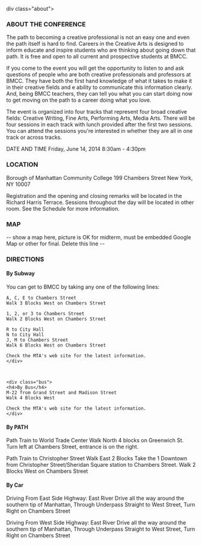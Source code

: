 div class="about">
    <H3>ABOUT THE CONFERENCE</H3>
  <P>The path to becoming a creative professional is not an easy one and even the path itself is hard to find. Careers in the Creative Arts is designed to inform educate and inspire students who are thinking about going down that path. It is free and open to all current and prospective students at BMCC.</P>

<P>If you come to the event you will get the opportunity to listen to and ask questions of people who are both creative professionals and professors at BMCC. They have both the first hand knowledge of what it takes to make it in their creative fields and e ability to communicate this information clearly.  And, being BMCC teachers, they can tell you what you can start doing now to get moving on the path to a career doing what you love.</P>

<P>The event is organized into four tracks that represent four broad creative fields: Creative Writing, Fine Arts, Performing Arts, Media Arts. There will be four sessions in each track with lunch provided after the first two sessions. You can attend the sessions you're interested in whether they are all in one track or across tracks.</P>

</div>


<div class="date-time">
     DATE AND TIME
     Friday, June 14, 2014
     8:30am - 4:30pm

</div>




<div class="location">
<h3>LOCATION</h3>
<p>Borough of Manhattan Community College
199 Chambers Street 
New York, NY 10007</p>

<P>Registration and the opening and closing remarks will be located in the Richard Harris Terrace. Sessions throughout the day will be located in other room. See the Schedule for more information.</P>
</div>




<div class="location">
<h3>MAP</h3>
-- show a map here, picture is OK for midterm, must be embedded Google Map or other for final. Delete this line --
</div>




<div class="dirctions">
<h3>DIRECTIONS</h3>
	<div class="subway">
	<h4>By Subway </h4>
	You can get to BMCC by taking any one of the following lines:

	A, C, E to Chambers Street 
	Walk 3 Blocks West on Chambers Street

	1, 2, or 3 to Chambers Street 
	Walk 2 Blocks West on Chambers Street

	R to City Hall
	N to City Hall
	J, M to Chambers Street
	Walk 6 Blocks West on Chambers Street

	Check the MTA's web site for the latest information.
	</div>



	<div class="bus">
	<h4>By Bus</h4>
	M-22 from Grand Street and Madison Street 
	Walk 4 Blocks West

	Check the MTA's web site for the latest information.
	</div>



<div class="pathTrain">
<h4>By PATH</h4>
Path Train to World Trade Center
Walk North 4 blocks on Greenwich St.
Turn left at Chambers Street, entrance is on the right.

<p>Path Train to Christopher Street
Walk East 2 Blocks
Take the 1 Downtown from Christopher Street/Sheridan Square station to Chambers Street. 
Walk 2 Blocks West on Chambers Street</P>
</div>



<div class="Car">
<h4>By Car</h4>

<p>Driving From East Side Highway:
East River Drive all the way around the southern tip of Manhattan,
Through Underpass Straight to West Street, 
Turn Right on Chambers Street

Driving From West Side Highway:
East River Drive all the way around the southern tip of Manhattan,
Through Underpass Straight to West Street, 
Turn Right on Chambers Street</p>
</div>

</div> <!-- .directions -->
